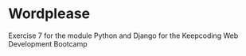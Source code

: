 # Wordplease
Exercise 7 for the module Python and Django for the Keepcoding Web Development Bootcamp
